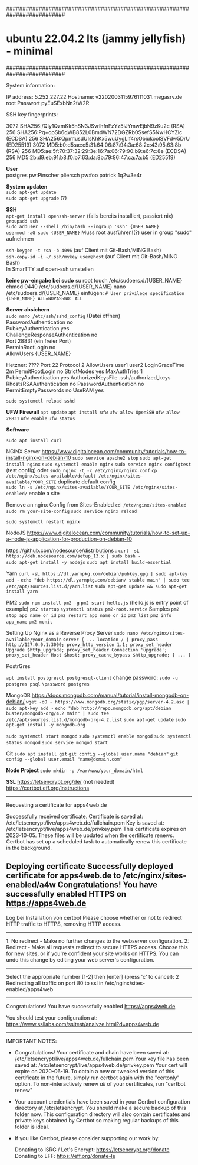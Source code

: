 ##########################################################################

# ubuntu 22.04.2 lts (jammy jellyfish) - minimal             #

##########################################################################

System information:

IP address:     5.252.227.22
Hostname:       v2202003115976111031.megasrv.de
root Passwort pyEuSExbNn2tW2R

SSH key fingerprints:

3072 SHA256:/QIy1QzmKk5hSN3JSvrlhfnFzYz5lJYmwEjbN9zKu2c (RSA)
256 SHA256:Pq+qoSb6qWB852L0BmdWN72DGZRb0SsefS5NwHCYZlc (ECDSA)
256 SHA256:Qpm1usdUIsKhKx5wuUygLIf4rsObiukoolSVFdw5DrU (ED25519)
3072 MD5:b0:d5:ac:c5:31:64:06:87:94:3a:68:2c:43:95:63:8b (RSA)
256 MD5:ae:5f:70:37:32:29:3e:16:7a:06:79:90:b9:e6:7c:8e (ECDSA)
256 MD5:2b:d9:eb:91:b8:f0:b7:63:da:8b:79:86:47:ca:7a:b5 (ED25519)

**User**  
postgres pw:Pinscher
pliersch pw:foo
patrick 1q2w3e4r

**System updaten**  
`sudo apt-get update`  
`sudo apt-get upgrade` (?)

**SSH**  
`apt-get install openssh-server` (falls bereits installiert, passiert nix)  
`groupadd ssh`  
`sudo adduser --shell /bin/bash --ingroup 'ssh' {USER_NAME}`  
`usermod -aG sudo {USER_NAME}`  Muss root ausführen!(?) user in group "sudo" aufnehmen

`ssh-keygen -t rsa -b 4096` (auf Client mit Git-Bash/MING Bash)  
`ssh-copy-id -i ~/.ssh/mykey user@host` (auf Client mit Git-Bash/MING Bash)  
In SmarTTY auf open-ssh umstellen

**keine pw-eingabe bei sudo**
su root
touch /etc/sudoers.d/{USER_NAME}
chmod 0440 /etc/sudoers.d/{USER_NAME}
nano /etc/sudoers.d/{USER_NAME}
einfügen:
`# User privilege specification`
`{USER_NAME} ALL=NOPASSWD: ALL`

**Server absichern**  
`sudo nano /etc/ssh/sshd_config` (Datei öffnen)  
PasswordAuthentication no  
PubkeyAuthentication yes  
ChallengeResponseAuthentication no  
Port 28831 (ein freier Port)  
PerminRootLogin no  
AllowUsers {USER_NAME}

Hetzner: ????
Port 22
Protocol 2
AllowUsers user1 user2
LoginGraceTime 2m
PermitRootLogin no
StrictModes yes
MaxAuthTries 1
PubkeyAuthentication yes
AuthorizedKeysFile .ssh/authorized_keys
RhostsRSAAuthentication no
PasswordAuthentication no
PermitEmptyPasswords no
UsePAM yes

`sudo systemctl reload sshd`

**UFW Firewall**
`apt update`
`apt install ufw`
`ufw allow OpenSSH`
`ufw allow 28831`
`ufw enable`
`ufw status`

**Software**

`sudo apt install curl`

NGINX Server
https://www.digitalocean.com/community/tutorials/how-to-install-nginx-on-debian-10
`sudo service apache2 stop`
`sudo apt-get install nginx`
`sudo systemctl enable nginx`
`sudo service nginx configtest` (test config)
oder `sudo nginx -t -c /etc/nginx/nginx.conf`
`cp /etc/nginx/sites-available/default /etc/nginx/sites-available/YOUR_SITE` duplicate default config  
`sudo ln -s /etc/nginx/sites-available/YOUR_SITE /etc/nginx/sites-enabled/`  enable a site

Remove an nginx Config from Sites-Enabled
`cd /etc/nginx/sites-enabled`
`sudo rm your-site-config`
`sudo service nginx reload`

`sudo systemctl restart nginx`

NodeJS
https://www.digitalocean.com/community/tutorials/how-to-set-up-a-node-js-application-for-production-on-debian-10

https://github.com/nodesource/distributions :
`curl -sL https://deb.nodesource.com/setup_13.x | sudo bash -`  
`sudo apt-get install -y nodejs`
`sudo apt install build-essential`

Yarn
`curl -sL https://dl.yarnpkg.com/debian/pubkey.gpg | sudo apt-key add -`
`echo "deb https://dl.yarnpkg.com/debian/ stable main" | sudo tee /etc/apt/sources.list.d/yarn.list`
`sudo apt-get update && sudo apt-get install yarn`

PM2
`sudo npm install pm2 -g`
`pm2 start hello.js` (hello.js is entry point of example)
`pm2 startup`
`systemctl status pm2-root.service`
Samples
`pm2 stop app_name_or_id`
`pm2 restart app_name_or_id`
`pm2 list`
`pm2 info app_name`
`pm2 monit`

Setting Up Nginx as a Reverse Proxy Server
`sudo nano /etc/nginx/sites-available/your_domain`
`server {
...
location / {
proxy_pass http://127.0.0.1:3000;
proxy_http_version 1.1;
proxy_set_header Upgrade $http_upgrade;
proxy_set_header Connection 'upgrade';
proxy_set_header Host $host;
proxy_cache_bypass $http_upgrade;
}
...
}`

PostrGres

`apt install postgresql postgresql-client`
change password:
`sudo -u postgres psql`
`\password postgres`

MongoDB
https://docs.mongodb.com/manual/tutorial/install-mongodb-on-debian/
`wget -qO - https://www.mongodb.org/static/pgp/server-4.2.asc | sudo apt-key add -`
`echo "deb http://repo.mongodb.org/apt/debian buster/mongodb-org/4.2 main" | sudo tee /etc/apt/sources.list.d/mongodb-org-4.2.list`
`sudo apt-get update`
`sudo apt-get install -y mongodb-org`

`sudo systemctl start mongod`
`sudo systemctl enable mongod`
`sudo systemctl status mongod`
`sudo service mongod start`

Git
`sudo apt install git`
`git config --global user.name "debian"`
`git config --global user.email "name@domain.com"`

**Node Project**
`sudo mkdir -p /var/www/your_domain/html`

**SSL**
https://letsencrypt.org/de/ (not needed)
https://certbot.eff.org/instructions

----------------
Requesting a certificate for apps4web.de

Successfully received certificate.
Certificate is saved at: /etc/letsencrypt/live/apps4web.de/fullchain.pem
Key is saved at:         /etc/letsencrypt/live/apps4web.de/privkey.pem
This certificate expires on 2023-10-05.
These files will be updated when the certificate renews.
Certbot has set up a scheduled task to automatically renew this certificate in the background.

Deploying certificate
Successfully deployed certificate for apps4web.de to /etc/nginx/sites-enabled/a4w
Congratulations! You have successfully enabled HTTPS on https://apps4web.de
------------------

Log bei Installation von certbot
Please choose whether or not to redirect HTTP traffic to HTTPS, removing HTTP access.
- - - - - - - - - - - - - - - - - - - - - - - - - - - - - - - - - - - - - - - -
1: No redirect - Make no further changes to the webserver configuration.
2: Redirect - Make all requests redirect to secure HTTPS access. Choose this for
new sites, or if you're confident your site works on HTTPS. You can undo this
change by editing your web server's configuration.
- - - - - - - - - - - - - - - - - - - - - - - - - - - - - - - - - - - - - - - -
Select the appropriate number [1-2] then [enter] (press 'c' to cancel): 2
Redirecting all traffic on port 80 to ssl in /etc/nginx/sites-enabled/apps4web

- - - - - - - - - - - - - - - - - - - - - - - - - - - - - - - - - - - - - - - -
Congratulations! You have successfully enabled https://apps4web.de

You should test your configuration at:
https://www.ssllabs.com/ssltest/analyze.html?d=apps4web.de
- - - - - - - - - - - - - - - - - - - - - - - - - - - - - - - - - - - - - - - -

IMPORTANT NOTES:

- Congratulations! Your certificate and chain have been saved at:
  /etc/letsencrypt/live/apps4web.de/fullchain.pem
  Your key file has been saved at:
  /etc/letsencrypt/live/apps4web.de/privkey.pem
  Your cert will expire on 2020-06-19. To obtain a new or tweaked
  version of this certificate in the future, simply run certbot again
  with the "certonly" option. To non-interactively renew *all* of
  your certificates, run "certbot renew"
- Your account credentials have been saved in your Certbot
  configuration directory at /etc/letsencrypt. You should make a
  secure backup of this folder now. This configuration directory will
  also contain certificates and private keys obtained by Certbot so
  making regular backups of this folder is ideal.
- If you like Certbot, please consider supporting our work by:

  Donating to ISRG / Let's Encrypt:   https://letsencrypt.org/donate
  Donating to EFF:                    https://eff.org/donate-le
